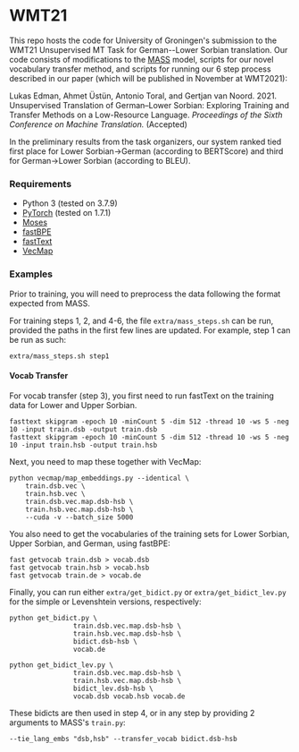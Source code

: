 # WMT21
This repo hosts the code for University of Groningen's submission to the WMT21 Unsupervised MT Task for German--Lower Sorbian translation. Our code consists of modifications to the [MASS](https://github.com/microsoft/MASS) model, scripts for our novel vocabulary transfer method, and scripts for running our 6 step process described in our paper (which will be published in November at WMT2021): 

Lukas Edman, Ahmet Üstün, Antonio Toral, and Gertjan van Noord. 2021. Unsupervised Translation of German–Lower Sorbian: Exploring Training and Transfer Methods on a Low-Resource Language. _Proceedings of the Sixth Conference on Machine Translation._ (Accepted)

In the preliminary results from the task organizers, our system ranked tied first place for Lower Sorbian→German (according to BERTScore) and third for German→Lower Sorbian (according to BLEU).


### Requirements
- Python 3 (tested on 3.7.9)
- [PyTorch](https://pytorch.org/) (tested on 1.7.1)
- [Moses](https://github.com/moses-smt/mosesdecoder)
- [fastBPE](https://github.com/glample/fastBPE)
- [fastText](https://github.com/facebookresearch/fastText)
- [VecMap](https://github.com/artetxem/vecmap)

### Examples
Prior to training, you will need to preprocess the data following the format expected from MASS. 

For training steps 1, 2, and 4-6, the file ```extra/mass_steps.sh``` can be run, provided the paths in the first few lines are updated. For example, step 1 can be run as such:

```extra/mass_steps.sh step1```

#### Vocab Transfer
For vocab transfer (step 3), you first need to run fastText on the training data for Lower and Upper Sorbian. 
```
fasttext skipgram -epoch 10 -minCount 5 -dim 512 -thread 10 -ws 5 -neg 10 -input train.dsb -output train.dsb
fasttext skipgram -epoch 10 -minCount 5 -dim 512 -thread 10 -ws 5 -neg 10 -input train.hsb -output train.hsb
```
Next, you need to map these together with VecMap:
```
python vecmap/map_embeddings.py --identical \
    train.dsb.vec \
    train.hsb.vec \
    train.dsb.vec.map.dsb-hsb \
    train.hsb.vec.map.dsb-hsb \
    --cuda -v --batch_size 5000
```
You also need to get the vocabularies of the training sets for Lower Sorbian, Upper Sorbian, and German, using fastBPE:
```
fast getvocab train.dsb > vocab.dsb
fast getvocab train.hsb > vocab.hsb
fast getvocab train.de > vocab.de
```

Finally, you can run either ```extra/get_bidict.py``` or ```extra/get_bidict_lev.py``` for the simple or Levenshtein versions, respectively:
```
python get_bidict.py \
                train.dsb.vec.map.dsb-hsb \
                train.hsb.vec.map.dsb-hsb \
                bidict.dsb-hsb \
                vocab.de

python get_bidict_lev.py \
                train.dsb.vec.map.dsb-hsb \
                train.hsb.vec.map.dsb-hsb \
                bidict_lev.dsb-hsb \
                vocab.dsb vocab.hsb vocab.de
```

These bidicts are then used in step 4, or in any step by providing 2 arguments to MASS's ```train.py```:

```--tie_lang_embs "dsb,hsb" --transfer_vocab bidict.dsb-hsb```
